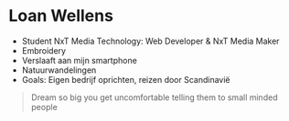 # Loan Wellens

- Student NxT Media Technology: Web Developer & NxT Media Maker
- Embroidery
- Verslaaft aan mijn smartphone 
- Natuurwandelingen
- Goals: Eigen bedrijf oprichten, reizen door Scandinavië

> Dream so big you get uncomfortable telling them to small minded people